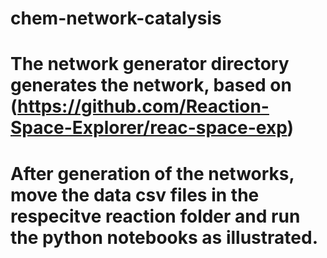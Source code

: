 # chem-network-catalysis

# The network generator directory generates the network, based on (https://github.com/Reaction-Space-Explorer/reac-space-exp)
# After generation of the networks, move the data csv files in the respecitve reaction folder and run the python notebooks as illustrated.
